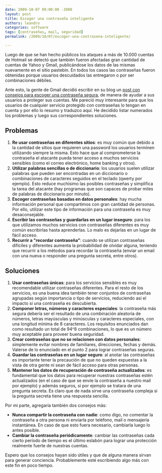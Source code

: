 ```yaml
---
date: 2009-10-07 09:00:00 -3000
layout: post
title: Escoger una contraseña inteligente
authors: leandro
categories: software
tags: [contraseñas, mail, seguridad]
permalink: /2009/10/07/escoger-una-contrasena-inteligente/

---
```


Luego de que se han hecho públicos los ataques a más de 10.000 cuentas de
Hotmail se detectó que también fueron afectadas gran cantidad de cuentas de
Yahoo y Gmail, publicándose los datos de las mismas nuevamente en el sitio
pastebin. En todos los casos las contraseñas fueron obtenidas porque usuarios
descuidados las entregaron o por ser combinaciones débiles. <!-- more -->

Ante esto, la gente de Gmail decidió escribir en su blog un
[post con consejos para escoger una contraseña segura](http://gmailblog.blogspot.com/2009/10/choosing-smart-password.html), de
manera de ayudar a sus usuarios a proteger sus cuentas. Me pareció muy
interesante para que los usuarios de cualquier servicio protegido con
contraseñas lo tengan en cuenta y por ello lo resumo y traduzco aquí. He
decidido listar numerados los problemas y luego sus correspondientes soluciones.

## Problemas

1. **Re usar contraseñas en diferentes sitios**: es muy común que debido a la
cantidad de sitios que requieren una password los usuarios terminen utilizando
siempre la misma. Esto hace que al comprometerse la contraseña el atacante pueda
tener acceso a muchos servicios sensibles (como el correo electrónico, home
banking y otros).
2. **Utilizar palabras sencillas o de diccionario**: los usuarios suelen
utilizar palabras que pueden ser encontradas en un diccionario o combinaciones
de caracteres seguidos en el teclado (qwerty por ejemplo). Esto reduce muchísimo
las posibles contraseñas y simplifica la tarea del atacante (hay programas que
son capaces de probar miles de palabras de diccionario por minuto).
3. **Escoger contraseñas basadas en datos personales**: hay mucha información
personal que compartimos con gran cantidad de personas. Por ello, utilizar este
tipo de información para una contraseña es muy desaconsejable.
4. **Escribir las contraseñas y guardarlas en un lugar inseguro**: para los que
utilizamos muchos servicios con contraseñas diferentes es muy común escribirlas
hasta aprenderlas. Lo malo es dejarlas en un lugar de fácil acceso.
5. **Recurrir a "recordar contraseña"**: cuando se utilizan contraseñas
difíciles y diferentes aumenta la probabilidad de olvidar alguna, teniendo que
recurrir a los métodos para recordar la contraseña (enviar un email con una
nueva o responder una pregunta secreta, entre otros).

## Soluciones

1. **Usar contraseñas únicas**: para los servicios sensibles es muy recomendable
utilizar contraseñas diferentes. Para el resto de los servicios, es una buena
idea también tener conjuntos de contraseñas agrupadas según importancia o tipo
de servicios, reduciendo así el impacto si una contraseña es descubierta.
2. **Componer letras, números y caracteres especiales**: la contraseña más
segura debería ser el resultado de una combinación aleatoria de números, letras
mayúsculas y minúsculas y caracteres especiales, con una longitud mínima de 8
caracteres. Los requisitos enunciados dan como resultado un total de 94^8
combinaciones, lo que es un número muy aceptable para proveer buena seguridad.
3. **Crear contraseñas que no se relacionen con datos personales**: simplemente
evitar nombres de familiares, direcciones, fechas y demás. Valerse de lo
enunciado en el punto 2 para lograr contraseñas seguras.
4. **Guardar las contraseñas en un lugar seguro**: al anotar las contraseñas es
importante tener la precaución de que no queden expuestas a la vista de otra
gente ni sean de fácil acceso para otras personas.
5. **Mantener los datos de recuperación de contraseña actualizados**: es
fundamental que los datos para recuperar nuestras contraseñas estén
actualizados (en el caso de que se envíe la contraseña a nuestro mail por
ejemplo) y además seguros, si por ejemplo se tratara de una pregunta secreta. Es
claro que de nada sirve una contraseña compleja si la pregunta secreta tiene una
respuesta sencilla.

Por mi parte, agregaría también dos consejos más:

* **Nunca compartir la contraseña con nadie**: como digo, no comentar la
contraseña a otra persona ni enviarla por teléfono, mail o mensajería
instantánea. En caso de que esto fuera necesario, cambiarla luego lo antes
posible.
* **Cambiar la contraseña periódicamente**: cambiar las contraseñas cada cierto
período de tiempo es el último eslabón para lograr una protección realmente
fuerte de nuestras cuentas.

Espero que los consejos hayan sido útiles y que de alguna manera sirvan para
generar conciencia. Probablemente esté escribiendo algo más con este fin en poco
tiempo.
